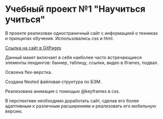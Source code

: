 # Учебный проект №1 "Научиться учиться"

В проекте реализован одностраничный сайт с информацией о техниках и принципах
обучения.
Использовались css и html.

[Ссылка на сайт в GitPages](https://dianadomino24.github.io/how-to-learn/)

Данный макет включает в себя наиболее часто встречающиеся элементы лендингов:
баннер, таблицу, ссылки, видео в iframes, подвал.

Освоена flex-верстка.

Создана Nested файловая структура по БЭМ.

Реализована анимация с помощью @keyframes в css.

В перспективе необходимо доработать сайт, сделав его более адаптивным к различным
расширениям и реализовать его мобильную версию.

